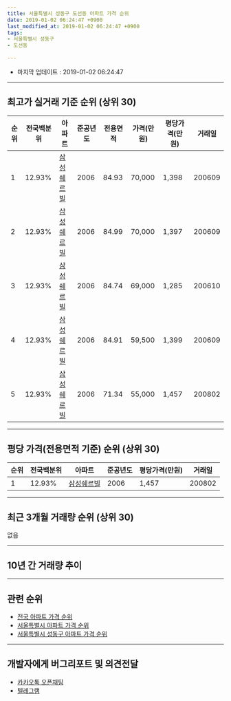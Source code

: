 ```yaml
---
title: 서울특별시 성동구 도선동 아파트 가격 순위
date: 2019-01-02 06:24:47 +0900
last_modified_at: 2019-01-02 06:24:47 +0900
tags:
- 서울특별시 성동구
- 도선동

---
```


* 마지막 업데이트 : 2019-01-02 06:24:47

---

## 최고가 실거래 기준 순위 (상위 30)


|순위|전국백분위|아파트|준공년도|전용면적|가격(만원)|평당가격(만원)|거래일|
|---|---|---|---|---|---|---|---|
|1|12.93%|[삼성쉐르빌](https://search.naver.com/search.naver?query=%EC%84%9C%EC%9A%B8%ED%8A%B9%EB%B3%84%EC%8B%9C+%EC%84%B1%EB%8F%99%EA%B5%AC+%EB%8F%84%EC%84%A0%EB%8F%99+%EC%82%BC%EC%84%B1%EC%89%90%EB%A5%B4%EB%B9%8C)|2006|84.93|70,000|1,398|200609|
|2|12.93%|[삼성쉐르빌](https://search.naver.com/search.naver?query=%EC%84%9C%EC%9A%B8%ED%8A%B9%EB%B3%84%EC%8B%9C+%EC%84%B1%EB%8F%99%EA%B5%AC+%EB%8F%84%EC%84%A0%EB%8F%99+%EC%82%BC%EC%84%B1%EC%89%90%EB%A5%B4%EB%B9%8C)|2006|84.99|70,000|1,397|200609|
|3|12.93%|[삼성쉐르빌](https://search.naver.com/search.naver?query=%EC%84%9C%EC%9A%B8%ED%8A%B9%EB%B3%84%EC%8B%9C+%EC%84%B1%EB%8F%99%EA%B5%AC+%EB%8F%84%EC%84%A0%EB%8F%99+%EC%82%BC%EC%84%B1%EC%89%90%EB%A5%B4%EB%B9%8C)|2006|84.74|69,000|1,285|200610|
|4|12.93%|[삼성쉐르빌](https://search.naver.com/search.naver?query=%EC%84%9C%EC%9A%B8%ED%8A%B9%EB%B3%84%EC%8B%9C+%EC%84%B1%EB%8F%99%EA%B5%AC+%EB%8F%84%EC%84%A0%EB%8F%99+%EC%82%BC%EC%84%B1%EC%89%90%EB%A5%B4%EB%B9%8C)|2006|84.91|59,500|1,399|200609|
|5|12.93%|[삼성쉐르빌](https://search.naver.com/search.naver?query=%EC%84%9C%EC%9A%B8%ED%8A%B9%EB%B3%84%EC%8B%9C+%EC%84%B1%EB%8F%99%EA%B5%AC+%EB%8F%84%EC%84%A0%EB%8F%99+%EC%82%BC%EC%84%B1%EC%89%90%EB%A5%B4%EB%B9%8C)|2006|71.34|55,000|1,457|200802|


---

## 평당 가격(전용면적 기준) 순위 (상위 30)


|순위|전국백분위|아파트|준공년도|평당가격(만원)|거래일|
|---|---|---|---|---|---|
|1|12.93%|[삼성쉐르빌](https://search.naver.com/search.naver?query=%EC%84%9C%EC%9A%B8%ED%8A%B9%EB%B3%84%EC%8B%9C+%EC%84%B1%EB%8F%99%EA%B5%AC+%EB%8F%84%EC%84%A0%EB%8F%99+%EC%82%BC%EC%84%B1%EC%89%90%EB%A5%B4%EB%B9%8C)|2006|1,457|200802|


---

## 최근 3개월 거래량 순위 (상위 30)

없음

---

## 10년 간 거래량 추이


<div style="width:100%;">
    <canvas id="deal_progress" height="250"></canvas>
</div>

<script>
new Chart(document.getElementById("deal_progress"), {
    type: 'line',
    data: {
        labels: ['200901','200902','200903','200904','200905','200906','200907','200908','200909','200910','200911','200912','201001','201002','201003','201004','201005','201006','201007','201008','201009','201010','201011','201012','201101','201102','201103','201104','201105','201106','201107','201108','201109','201110','201111','201112','201201','201202','201203','201204','201205','201206','201207','201208','201209','201210','201211','201212','201301','201302','201303','201304','201305','201306','201307','201308','201309','201310','201311','201312','201401','201402','201403','201404','201405','201406','201407','201408','201409','201410','201411','201412','201501','201502','201503','201504','201505','201506','201507','201508','201509','201510','201511','201512','201601','201602','201603','201604','201605','201606','201607','201608','201609','201610','201611','201612','201701','201702','201703','201704','201705','201706','201707','201708','201709','201710','201711','201712','201801','201802','201803','201804','201805','201806','201807','201808','201809','201810','201811','201812','201901'],
        datasets: [{
            label: '실거래 수',
            pointRadius: 1,
            data: [0, 0, 0, 1, 0, 1, 1, 0, 1, 0, 1, 1, 1, 0, 2, 6, 2, 0, 0, 2, 1, 1, 1, 1, 2, 3, 4, 1, 2, 1, 4, 1, 1, 1, 0, 0, 1, 2, 1, 0, 1, 1, 1, 0, 1, 0, 1, 2, 1, 3, 2, 4, 3, 1, 4, 1, 1, 0, 3, 2, 3, 1, 4, 2, 2, 2, 7, 0, 1, 2, 4, 1, 5, 2, 3, 3, 0, 6, 1, 3, 4, 3, 2, 0, 4, 0, 3, 3, 1, 0, 4, 3, 4, 4, 0, 1, 1, 1, 3, 5, 2, 5, 3, 2, 2, 1, 1, 3, 3, 3, 2, 0, 0, 1, 0, 5, 1, 0, 0, 0, 0],
            borderColor: "rgba(255, 201, 14, 1)",
            backgroundColor: "rgba(255, 201, 14, 0.5)",
            fill: true,
        }]
    },
    options: {
        responsive: true,
        title: {
            display: true,
            text: '10년간 거래량 추이'
        },
        tooltips: {
            mode: 'index',
            intersect: false,
        },
        hover: {
            mode: 'nearest',
            intersect: true
        },
        scales: {
            xAxes: [{
                display: true,
                scaleLabel: {
                    display: true,
                    labelString: '년/월'
                }
            }],
            yAxes: [{
                display: true,
                ticks: {
                    suggestedMin: 0,
                },
                scaleLabel: {
                    display: true,
                    labelString: '실거래 수'
                }
            }]
        }
    }
});

</script>


---

## 관련 순위

- [전국 아파트 가격 순위](https://inasie.github.io/apt-ranking/전국)
- [서울특별시 아파트 가격 순위](https://inasie.github.io/apt-ranking/서울특별시)
- [서울특별시 성동구 아파트 가격 순위](https://inasie.github.io/apt-ranking/서울특별시-성동구)


---

## 개발자에게 버그리포트 및 의견전달

- [카카오톡 오픈채팅](https://open.kakao.com/o/gLJUAP4)
- [텔레그램](https://t.me/inasie)

